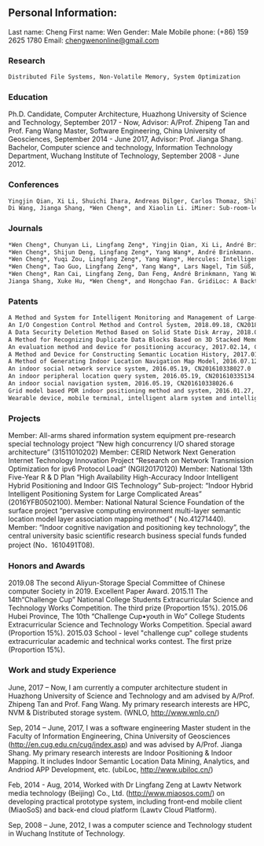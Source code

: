 ## Personal Information:
Last name: Cheng
First name: Wen
Gender: Male
Mobile phone: (+86) 159 2625 1780
Email: chengwenonline@gmail.com

### Research
```markdown
Distributed File Systems, Non-Volatile Memory, System Optimization
```

### Education
Ph.D. Candidate, Computer Architecture, Huazhong University of Science and Technology, September 2017 - Now, Advisor: A/Prof. Zhipeng Tan and Prof. Fang Wang
Master, Software Engineering, China University of Geosciences, September 2014 - June 2017, Advisor: Prof. Jianga Shang.
Bachelor, Computer science and technology, Information Technology Department, Wuchang Institute of Technology, September 2008 - June 2012.

### Conferences
```markdown
Yingjin Qian, Xi Li, Shuichi Ihara, Andreas Dilger, Carlos Thomaz, Shilong Wang, *Wen Cheng**, Chunyan Li, Lingfang Zeng*, Fang Wang, Dan Feng, Tim Süß, and André Brinkmann. LPCC: Hierarchical Persistent Client Caching for Lustre. Proc. of the International Conference for High Performance Computing, Networking, Storage and Analysis (SC). Denver, Colorado. November 17-22, 2019. (CCF A)
Di Wang, Jianga Shang, *Wen Cheng*, and Xiaolin Li. iMiner: Sub-room-level POI interaction detection for semantic location history construction. Proc. of the Fourth International Conference on Ubiquitous Positioning, Indoor Navigation and Location Based Services (UPINLBS), pp. 182-191, Shanghai, China, November 2- 4, 2016.
```

### Journals
```markdown
*Wen Cheng*, Chunyan Li, Lingfang Zeng*, Yingjin Qian, Xi Li, André Brinkmann. NVMM-oriented Hierarchical Persistent Client Caching for Lustre.  ACM Transactions on Storage. January 2021. (CCF A)
*Wen Cheng*, Shijun Deng, Lingfang Zeng*, Yang Wang*, André Brinkmann. AIOC2: A deep Q-learning approach to autonomic I/O congestion control in Lustre. Parallel Computing, 2021. (CCF B)
*Wen Cheng*, Yuqi Zou, Lingfang Zeng*, Yang Wang*, Hercules: Intelligent Coupling of Dual-Mode Flash Memory and Hard Disk Drive, Computer Journal, 14 December 2020. (CCF B)
*Wen Cheng*, Tao Guo, Lingfang Zeng*, Yang Wang*, Lars Nagel, Tim Süß, André Brinkmann. Improving LSM-trie Performance by Parallel Search. Software: Practice and Experience. Volume50, Issue10, pp.1952-1965, October 2020. (CCF B)
*Wen Cheng*, Ran Cai, Lingfang Zeng, Dan Feng, André Brinkmann, Yang Wang. IMCI: an efficient fingerprint retrieval approach based on 3D stacked memory. SCIENCE CHINA Information Sciences, 2020, 63(7): 179101. (CCF B)
Jianga Shang, Xuke Hu, *Wen Cheng*, and Hongchao Fan. GridiLoc: A Backtracking Grid Filter for Fusing Grid 2 Model with PDR using Smartphone Sensors. Sensors, 2016, 16(12), 2137.
```

### Patents
```markdown
A Method and System for Intelligent Monitoring and Management of Large-Scale Distributed Systems, 2018.11.06, CN201811314109.7
An I/O Congestion Control Method and Control System, 2018.09.18, CN201811083583.3
A Data Security Deletion Method Based on Solid State Disk Array, 2018.08.22, CN201810961762.6
A Method for Recognizing Duplicate Data Blocks Based on 3D Stacked Memory, 2018.08.17, CN201810937496
An evaluation method and device for positioning accuracy, 2017.02.14, CN201710078366.4
A Method and Device for Constructing Semantic Location History, 2017.01.17, CN201710031893.X
A Method of Generating Indoor Location Navigation Map Model, 2016.07.12, CN201610545874.4
An indoor social network service system, 2016.05.19, CN201610338027.0
An indoor peripheral location query system, 2016.05.19, CN201610335134.8
An indoor social navigation system, 2016.05.19, CN201610338026.6
Grid model based PDR indoor positioning method and system, 2016.01.27, CN201610056837.7
Wearable device, mobile terminal, intelligent alarm system and intelligent alarm method, 2014.04.28, CN201410175708.0
```

### Projects
Member: All-arms shared information system equipment pre-research special technology project “New high concurrency I/O shared storage architecture” (31511010202)
Member: CERID Network Next Generation Internet Technology Innovation Project “Research on Network Transmission Optimization for ipv6 Protocol Load” (NGII20170120) 
Member: National 13th Five-Year R & D Plan “High Availability High-Accuracy Indoor Intelligent Hybrid Positioning and Indoor GIS Technology” Sub-project: “Indoor Hybrid Intelligent Positioning System for Large Complicated Areas” (2016YFB0502100).
Member: National Natural Science Foundation of the surface project “pervasive computing environment multi-layer semantic location model layer association mapping method” ( No.41271440).
Member: “Indoor cognitive navigation and positioning key technology”, the central university basic scientific research business special funds funded project (No．1610491T08).

### Honors and Awards
2019.08 The second Aliyun-Storage Special Committee of Chinese computer Society in 2019. Excellent Paper Award.
2015.11 The 14th“Challenge Cup” National College Students Extracurricular Science and Technology Works Competition.  The third prize (Proportion 15%).
2015.06 Hubei Province, The 10th “Challenge Cup•youth in Wo” College Students Extracurricular Science and Technology Works Competition. Special award (Proportion 15%).
2015.03 School - level "challenge cup" college students extracurricular academic and technical works contest. The first prize (Proportion 15%).

### Work and study Experience
June, 2017 – Now, I am currently a computer architecture student in Huazhong University of Science and Technology and am advised by A/Prof. Zhipeng Tan and Prof. Fang Wang. My primary research interests are HPC, NVM & Distributed storage system. (WNLO, http://www.wnlo.cn/)

Sep, 2014 – June, 2017, I was a software engineering Master student in the Faculty of Information Engineering, China University of Geosciences (http://en.cug.edu.cn/cug/index.asp) and was advised by A/Prof. Jianga Shang. My primary research interests are Indoor Positioning & Indoor Mapping. It includes Indoor Semantic Location Data Mining, Analytics, and Andriod APP Development, etc. (ubiLoc, http://www.ubiloc.cn/)

Feb, 2014 - Aug, 2014, Worked with Dr Lingfang Zeng at Lawtv Network media technology (Beijing) Co., Ltd. (http://www.miaosos.com/) on developing practical prototype system, including front-end mobile client (MiaoSoS) and back-end cloud platform (Lawtv Cloud Platform).

Sep, 2008 – June, 2012, I was a computer science and Technology student in Wuchang Institute of Technology.




